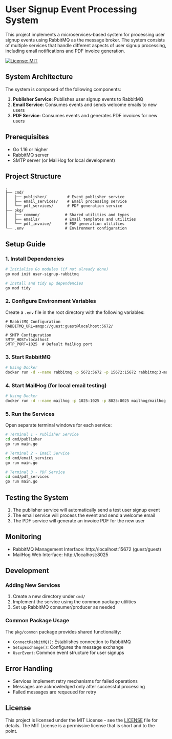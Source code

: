 # User Signup Event Processing System

This project implements a microservices-based system for processing user signup events using RabbitMQ as the message broker. The system consists of multiple services that handle different aspects of user signup processing, including email notifications and PDF invoice generation.

[![License: MIT](https://img.shields.io/badge/License-MIT-green.svg)](https://opensource.org/licenses/MIT)

## System Architecture

The system is composed of the following components:

1. **Publisher Service**: Publishes user signup events to RabbitMQ
2. **Email Service**: Consumes events and sends welcome emails to new users
3. **PDF Service**: Consumes events and generates PDF invoices for new users

## Prerequisites

- Go 1.16 or higher
- RabbitMQ server
- SMTP server (or MailHog for local development)

## Project Structure

```
.
├── cmd/
│   ├── publisher/         # Event publisher service
│   ├── email_services/    # Email processing service
│   └── pdf_services/      # PDF generation service
├── pkg/
│   ├── common/           # Shared utilities and types
│   ├── emails/           # Email templates and utilities
│   └── pdf_invoice/      # PDF generation utilities
└── .env                  # Environment configuration
```

## Setup Guide

### 1. Install Dependencies

```bash
# Initialize Go modules (if not already done)
go mod init user-signup-rabbitmq

# Install and tidy up dependencies
go mod tidy
```

### 2. Configure Environment Variables

Create a `.env` file in the root directory with the following variables:

```env
# RabbitMQ Configuration
RABBITMQ_URL=amqp://guest:guest@localhost:5672/

# SMTP Configuration
SMTP_HOST=localhost
SMTP_PORT=1025  # Default MailHog port
```

### 3. Start RabbitMQ

```bash
# Using Docker
docker run -d --name rabbitmq -p 5672:5672 -p 15672:15672 rabbitmq:3-management
```

### 4. Start MailHog (for local email testing)

```bash
# Using Docker
docker run -d --name mailhog -p 1025:1025 -p 8025:8025 mailhog/mailhog
```

### 5. Run the Services

Open separate terminal windows for each service:

```bash
# Terminal 1 - Publisher Service
cd cmd/publisher
go run main.go

# Terminal 2 - Email Service
cd cmd/email_services
go run main.go

# Terminal 3 - PDF Service
cd cmd/pdf_services
go run main.go
```

## Testing the System

1. The publisher service will automatically send a test user signup event
2. The email service will process the event and send a welcome email
3. The PDF service will generate an invoice PDF for the new user

## Monitoring

- RabbitMQ Management Interface: http://localhost:15672 (guest/guest)
- MailHog Web Interface: http://localhost:8025

## Development

### Adding New Services

1. Create a new directory under `cmd/`
2. Implement the service using the common package utilities
3. Set up RabbitMQ consumer/producer as needed

### Common Package Usage

The `pkg/common` package provides shared functionality:

- `ConnectRabbitMQ()`: Establishes connection to RabbitMQ
- `SetupExchange()`: Configures the message exchange
- `UserEvent`: Common event structure for user signups

## Error Handling

- Services implement retry mechanisms for failed operations
- Messages are acknowledged only after successful processing
- Failed messages are requeued for retry

## License
This project is licensed under the MIT License - see the [LICENSE](LICENSE) file for details. The MIT License is a permissive license that is short and to the point.
